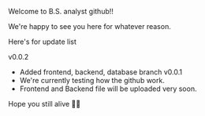 Welcome to B.S. analyst github!!

We're happy to see you here for whatever reason.

Here's for update list

v0.0.2
- Added frontend, backend, database branch
v0.0.1
- We're currently testing how the github work.
- Frontend and Backend file will be uploaded very soon.

Hope you still alive 🫶🏿
